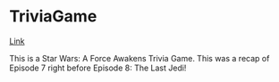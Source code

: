

# TriviaGame

[Link](https://rockleeland.github.io/TriviaGame/)

This is a Star Wars: A Force Awakens Trivia Game. This was a recap of Episode 7 right before Episode 8: The Last Jedi!
